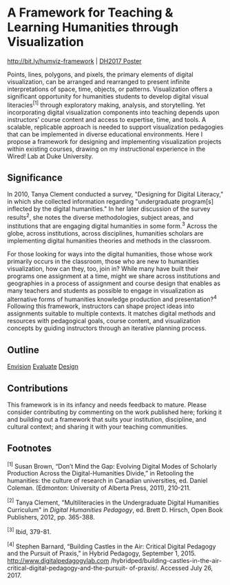 # A Framework for Teaching & Learning Humanities through Visualization
http://bit.ly/humviz-framework | [DH2017 Poster](https://github.com/hlj24/humviz-framework/blob/master/DH2017_poster_PRINT.pdf)

Points, lines, polygons, and pixels, the primary elements of digital visualization, can be arranged and rearranged to present infinite interpretations of space, time, objects, or patterns. Visualization offers a significant opportunity for humanities students to develop digital visual literacies<sup>[1]</sup> through exploratory making, analysis, and storytelling. Yet incorporating digital visualization components into teaching depends upon instructors’ course content and access to expertise, time, and tools. A scalable, replicable approach is needed to support visualization pedagogies that can be implemented in diverse educational environments. Here I propose a framework for designing and implementing visualization projects within existing courses, drawing on my instructional experience in the Wired! Lab at Duke University.

## Significance
In 2010, Tanya Clement conducted a survey, "Designing for Digital Literacy," in which she collected information regarding "undergraduate program[s] inflected by the digital humanities." In her later discussion of the survey results<sup>2</sup>, she notes the diverse methodologies, subject areas, and institutions that are engaging digital humanities in some form.<sup>3</sup> Across the globe, across institutions, across disciplines, humanities scholars are implementing digital humanities theories and methods in the classroom.

For those looking for ways into the digital humanities, those whose work primarily occurs in the classroom, those who are new to humanities visualization, how can they, too, join in? While many have built their programs one assignment at a time, might we share across institutions and geographies in a process of assignment and course design that enables as many teachers and students as possible to engage in visualization as alternative forms of humanities knowledge production and presentation?<sup>4</sup> Following this framework, instructors can shape project ideas into assignments suitable to multiple contexts. It matches digital methods and resources with pedagogical goals, course content, and visualization concepts by guiding instructors through an iterative planning process.

## Outline
[Envision](https://github.com/hlj24/humviz-framework/blob/master/Envision.md)
[Evaluate](https://github.com/hlj24/humviz-framework/blob/master/Evaluate.md)
[Design](https://github.com/hlj24/humviz-framework/blob/master/Design.md)

## Contributions
This framework is in its infancy and needs feedback to mature. Please consider contributing by commenting on the work published here; forking it and building out a framework that suits your institution, discipline, and cultural context; and sharing it with your teaching communities.


## Footnotes
<sup>[1]</sup> Susan Brown, “Don’t Mind the Gap: Evolving Digital Modes of Scholarly Production Across the Digital-Humanities Divide,” in Retooling the humanities: the culture of research in Canadian universities, ed. Daniel Coleman. (Edmonton: University of Alberta Press, 2011), 210-211.

<sup>[2]</sup> Tanya Clement, "Multiliteracies in the Undergraduate Digital Humanities Curriculum" in *Digital Humanities Pedagogy*, ed. Brett D. Hirsch, Open Book Publishers, 2012, pp. 365-388.

<sup>[3]</sup> Ibid, 379-81.

<sup>[4]</sup> Stephen Barnard, “Building Castles in the Air: Critical Digital Pedagogy and the Pursuit of Praxis,” in Hybrid Pedagogy, September 1, 2015. http://www.digitalpedagogylab.com /hybridped/building-castles-in-the-air-critical-digital-pedagogy-and-the-pursuit- of-praxis/. Accessed July 26, 2017.
